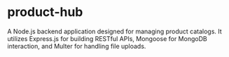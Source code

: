 # product-hub
A Node.js backend application designed for managing product catalogs. It utilizes Express.js for building RESTful APIs, Mongoose for MongoDB interaction, and Multer for handling file uploads.
